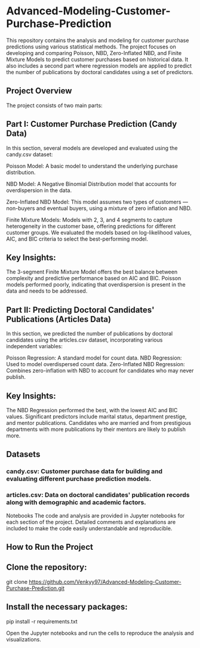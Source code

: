# Advanced-Modeling-Customer-Purchase-Prediction


This repository contains the analysis and modeling for customer purchase predictions using various statistical methods. The project focuses on developing and comparing Poisson, NBD, Zero-Inflated NBD, and Finite Mixture Models to predict customer purchases based on historical data. It also includes a second part where regression models are applied to predict the number of publications by doctoral candidates using a set of predictors.

## Project Overview
The project consists of two main parts:

## Part I: Customer Purchase Prediction (Candy Data)
In this section, several models are developed and evaluated using the candy.csv dataset:

Poisson Model: A basic model to understand the underlying purchase distribution.

NBD Model: A Negative Binomial Distribution model that accounts for overdispersion in the data.

Zero-Inflated NBD Model: This model assumes two types of customers — non-buyers and eventual buyers, using a mixture of zero inflation and NBD.


Finite Mixture Models: Models with 2, 3, and 4 segments to capture heterogeneity in the customer base, offering predictions for different customer groups.
We evaluated the models based on log-likelihood values, AIC, and BIC criteria to select the best-performing model.

## Key Insights:
The 3-segment Finite Mixture Model offers the best balance between complexity and predictive performance based on AIC and BIC.
Poisson models performed poorly, indicating that overdispersion is present in the data and needs to be addressed.

## Part II: Predicting Doctoral Candidates' Publications (Articles Data)
In this section, we predicted the number of publications by doctoral candidates using the articles.csv dataset, incorporating various independent variables:

Poisson Regression: A standard model for count data.
NBD Regression: Used to model overdispersed count data.
Zero-Inflated NBD Regression: Combines zero-inflation with NBD to account for candidates who may never publish.
## Key Insights:
The NBD Regression performed the best, with the lowest AIC and BIC values.
Significant predictors include marital status, department prestige, and mentor publications. Candidates who are married and from prestigious departments with more publications by their mentors are likely to publish more.
## Datasets
### candy.csv: Customer purchase data for building and evaluating different purchase prediction models.
### articles.csv: Data on doctoral candidates' publication records along with demographic and academic factors.
Notebooks
The code and analysis are provided in Jupyter notebooks for each section of the project. Detailed comments and explanations are included to make the code easily understandable and reproducible.

## How to Run the Project
## Clone the repository:
git clone https://github.com/Venkyy97/Advanced-Modeling-Customer-Purchase-Prediction.git

## Install the necessary packages:
pip install -r requirements.txt

Open the Jupyter notebooks and run the cells to reproduce the analysis and visualizations.
